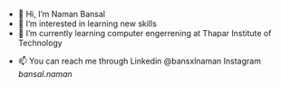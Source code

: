 - 👋 Hi, I’m Naman Bansal
- 👀 I’m interested in learning new skills
- 🌱 I’m currently learning computer engerrening at Thapar Institute of Technology
<!-- - 💞️ I’m looking to collaborate on ... -->
- 📫 You can reach me through Linkedin @bansxlnaman Instagram _bansal.naman_

<!---
bansxlnaman/bansxlnaman is a ✨ special ✨ repository because its `README.md` (this file) appears on your GitHub profile.
You can click the Preview link to take a look at your changes.
--->
